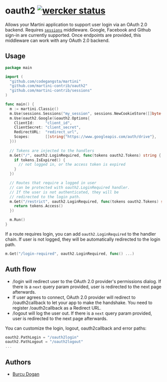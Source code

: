 # oauth2 [![wercker status](https://app.wercker.com/status/cfc6a7d08ba203b6d40aa0b3bd69b477/s/ "wercker status")](https://app.wercker.com/project/bykey/cfc6a7d08ba203b6d40aa0b3bd69b477)

Allows your Martini application to support user login via an OAuth 2.0 backend. Requires [`sessions`](https://github.com/martini-contrib/sessions) middleware. Google, Facebook and Github sign-in are currently supported. Once endpoints are provided, this middleware can work with any OAuth 2.0 backend.

## Usage

~~~ go
package main

import (
  "github.com/codegangsta/martini"
  "github.com/martini-contrib/oauth2"
  "github.com/martini-contrib/sessions"
)

func main() {
  m := martini.Classic()
  m.Use(sessions.Sessions("my_session", sessions.NewCookieStore([]byte("secret123"))))
  m.Use(oauth2.Google(&oauth2.Options{
    ClientId:     "client_id",
    ClientSecret: "client_secret",
    RedirectURL:  "redirect_url",
    Scopes:       []string{"https://www.googleapis.com/auth/drive"},
  }))
  
  // Tokens are injected to the handlers
  m.Get("/", oauth2.LoginRequired, func(tokens oauth2.Tokens) string {
    if tokens.IsExpired() {
      // not logged in, or the access token is expired
    }
  })

  // Routes that require a logged in user
  // can be protected with oauth2.LoginRequired handler.
  // If the user is not authenticated, they will be
  // redirected to the login path.
  m.Get("/restrict", oauth2.LoginRequired, func(tokens oauth2.Tokens) string {
    return tokens.Access()
  })

  m.Run()
}
~~~

If a route requires login, you can add `oauth2.LoginRequired` to the handler chain. If user is not logged, they will be automatically redirected to the login path.

~~~ go
m.Get("/login-required", oauth2.LoginRequired, func() ...)
~~~

## Auth flow

* /login will redirect user to the OAuth 2.0 provider's permissions dialog. If there is a `next` query param provided, user is redirected to the next page afterwards.
* If user agrees to connect, OAuth 2.0 provider will redirect to /oauth2callback to let your app to make the handshake. You need to register /oauth2callback as a Redirect URL.
* /logout will log the user out. If there is a `next` query param provided, user is redirected to the next page afterwards.
 
You can customize the login, logout, oauth2callback and error paths:

~~~ go
oauth2.PathLogin = "/oauth2login"
oauth2.PathLogout = "/oauth2logout"
...
~~~

## Authors

* [Burcu Dogan](http://github.com/rakyll)
